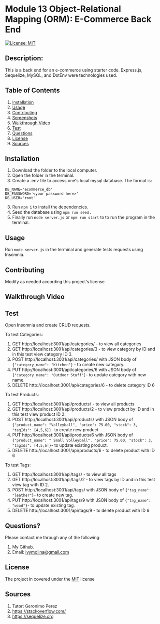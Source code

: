 # Module 13 Object-Relational Mapping (ORM): E-Commerce Back End
[![License: MIT](https://img.shields.io/badge/License-MIT-yellow.svg)](https://opensource.org/licenses/MIT)

##  Description:

This is a back end for an e-commerce using starter code. Express.js, Sequelize, MySQL, and DotEnv were technologies used.

##  Table of Contents 
1. [Installation](#installation)
2. [Usage](#usage) 
3. [Contributing](#contributing) 
4. [Screenshots](#screenshots)
5. [Walkthrough Video](#walkthrough-video)
6. [Test](#test) 
7. [Questions](#questions)
8. [License](#license)
9. [Sources](#sources)

## Installation 

1. Download the folder to the local computer. 
2. Open the folder in the terminal. 
3. Create a .env file to access one's local mysql database. The format is:
```
DB_NAME='ecommerce_db'
DB_PASSWORD='<your password here>'
DB_USER='root'
```
3. Run `npm i` to install the dependencies. 
4. Seed the database using `npm run seed` .
4. Finally run `node server.js` or `npm run start` to to run the program in the terminal.

## Usage 

Run `node server.js` in the terminal and  generate tests requests using Insomnia.

## Contributing 

Modify as needed according this project's license.

## Walkthrough Video

## Test 

Open Insomnia and create CRUD requests.

To test Categories:
1. GET http://localhost:3001/api/categories/ - to view all categories
2. GET http://localhost:3001/api/categories/3 - to view category by ID and in this test view category ID 3.
3. POST http://localhost:3001/api/categories/ with JSON body of 
`{"category_name": "Kitchen"}` - to create new category.
4. PUT http://localhost:3001/api/categories/6 with JSON body of `{"category_name": "Outdoor Stuff"}`- to update category with new name.
5. DELETE http://localhost:3001/api/categories/6 - to delete category ID 6

To test Products:
1. GET http://localhost:3001/api/products/ - to view all products
2. GET http://localhost:3001/api/products/2 - to view product by ID and in this test view product ID 2.
3. POST http://localhost:3001/api/products/ with JSON body of 
`{"product_name": "Volleyball",
"price": 75.00,
"stock": 3,
"tagIds": [4,5,6]}`- to create new product
4. PUT http://localhost:3001/api/products/6 with JSON body of 
`{"product_name": " Small Volleyball",
"price": 75.00,
"stock": 3,
"tagIds": [4,5,6]}`- to update existing product.
5. DELETE http://localhost:3001/api/products/6 - to delete product with ID 6

To test Tags:
1. GET http://localhost:3001/api/tags/ - to view all tags
2. GET http://localhost:3001/api/tags/2 - to view tags by ID and in this test view tag with ID 2.
3. POST http://localhost:3001/api/tags/ with JSON body of 
`{"tag_name": "leather"}`- to create new tag.
4. PUT http://localhost:3001/api/tags/9 with JSON body of 
`{"tag_name": "wood"}`- to update existing tag.
5. DELETE http://localhost:3001/api/tags/9 - to delete product with ID 6


## Questions? 

Please contact me through any of the following:

1. My [Github](https://github.com/iwirsing).
2. Email: <a href="mailto:ivymolina@gmail.com">ivymolina@gmail.com</a>

## License
    
The project in covered under the [MIT](https://opensource.org/licenses/MIT) license

## Sources
1. Tutor: Geronimo Perez
2. https://stackoverflow.com/
3. https://sequelize.org

